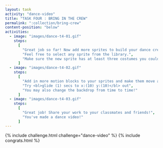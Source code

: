 ```yaml
---
layout: task
activity: "dance-video"
title: "TASK FOUR : BRING IN THE CREW"
permalink: ":collection/bring-crew"
content-position: "below"
activities:
  - image: "images/dance-t4-01.gif"
    steps:
      [
        "Great job so far! Now add more sprites to build your dance crew.",
        "Feel free to select any sprite from the library.",
        "Make sure the new sprite has at least three costumes you could play with."
      ]
  - image: "images/dance-t4-02.gif"
    steps:
      [
        "Add in more motion blocks to your sprites and make them move around the stage.",
        "Try <bl>glide (1) secs to x:(10) y:(10)</bl> out",
        "You may also change the backdrop from time to time!"
      ]
  - image: "images/dance-t4-03.gif"
    steps:
      [
        "Great job! Share your work to your classmates and friends!",
        "You've made a dance video!"
      ]
---
```

{% include challenge.html challenge="dance-video" %}
{% include congrats.html %}
